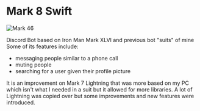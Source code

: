 # Mark 8 Swift 


![Mark 46](https://i.pinimg.com/564x/13/34/0c/13340ce5c07a280bf3b82997ddde50b9.jpg)


Discord Bot based on Iron Man Mark XLVI and previous bot "suits" of mine
Some of its features include:
* messaging people similar to a phone call 
* muting people 
* searching for a user given their profile picture

It is an improvement on Mark 7 Lightning that was more based on my PC which isn't what I needed in a suit but it allowed for more libraries.
A lot of Lightning was copied over but some improvements and new features were introduced. 


